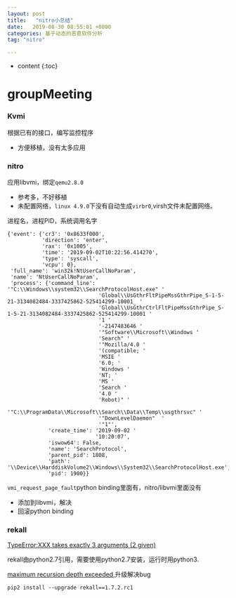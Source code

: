 ```yaml
---
layout: post
title:   "nitro小总结"
date:   2019-08-30 08:55:01 +0800
categories: 基于动态的恶意软件分析
tag: "nitro"

---
```


* content
{:toc}




# groupMeeting

### Kvmi

根据已有的接口，编写监控程序

* 方便移植，没有太多应用

### nitro

应用libvmi，绑定`qemu2.8.0`

* 参考多，不好移植
* 未配置网络，`linux 4.9.0`下没有自动生成`virbr0`,virsh文件未配置网络。

进程名，进程PID，系统调用名字

```shell
{'event': {'cr3': '0x8633f000',
           'direction': 'enter',
           'rax': '0x1005',
           'time': '2019-09-02T10:22:56.414270',
           'type': 'syscall',
           'vcpu': 0},
 'full_name': 'win32k!NtUserCallNoParam',
 'name': 'NtUserCallNoParam',
 'process': {'command_line': '"C:\\Windows\\system32\\SearchProtocolHost.exe" '
                             'Global\\UsGthrFltPipeMssGthrPipe_S-1-5-21-3134082484-3337425862-525414299-10001_ '
                             'Global\\UsGthrCtrlFltPipeMssGthrPipe_S-1-5-21-3134082484-3337425862-525414299-10001 '
                             '1 '
                             '-2147483646 '
                             '"Software\\Microsoft\\Windows '
                             'Search" '
                             '"Mozilla/4.0 '
                             '(compatible; '
                             'MSIE '
                             '6.0; '
                             'Windows '
                             'NT; '
                             'MS '
                             'Search '
                             '4.0 '
                             'Robot)" '
                             '"C:\\ProgramData\\Microsoft\\Search\\Data\\Temp\\usgthrsvc" '
                             '"DownLevelDaemon"  '
                             '"1"',
             'create_time': '2019-09-02 '
                            '10:20:07',
             'iswow64': False,
             'name': 'SearchProtocol',
             'parent_pid': 1808,
             'path': '\\Device\\HarddiskVolume2\\Windows\\System32\\SearchProtocolHost.exe',
             'pid': 1900}}
```



`vmi_request_page_fault`python binding里面有，nitro/libvmi里面没有

* 添加到libvmi，解决
* 回滚python binding

### rekall

[TypeError:XXX takes exactly 3 arguments (2 given)](https://github.com/google/rekall/issues/495)

rekall由python2.7引用，需要使用python2.7安装，运行时用python3.

[maximum recursion depth exceeded](https://github.com/google/rekall/issues/428),升级解决bug

```shell
pip2 install --upgrade rekall==1.7.2.rc1
```

